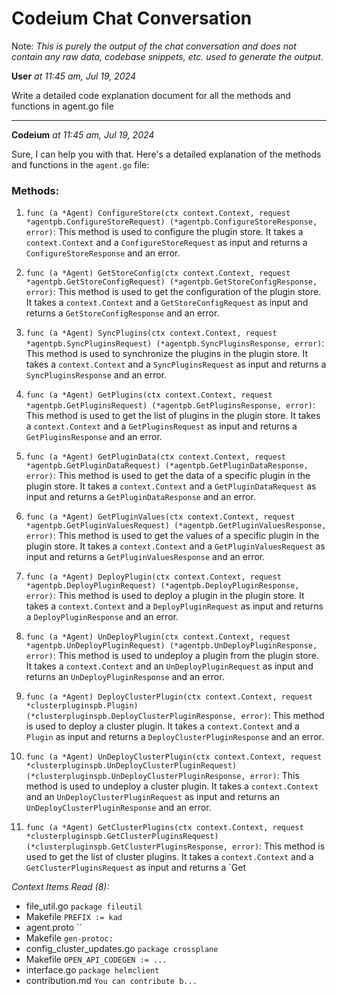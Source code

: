 # Codeium Chat Conversation

Note: _This is purely the output of the chat conversation and does not contain any raw data, codebase snippets, etc. used to generate the output._

**User** _at 11:45 am, Jul 19, 2024_

Write a detailed code explanation document for all the methods and functions in agent.go file

---

**Codeium** _at 11:45 am, Jul 19, 2024_

Sure, I can help you with that. Here's a detailed explanation of the methods and functions in the `agent.go` file:

### Methods:

1. `func (a *Agent) ConfigureStore(ctx context.Context, request *agentpb.ConfigureStoreRequest) (*agentpb.ConfigureStoreResponse, error)`: This method is used to configure the plugin store. It takes a `context.Context` and a `ConfigureStoreRequest` as input and returns a `ConfigureStoreResponse` and an error.

2. `func (a *Agent) GetStoreConfig(ctx context.Context, request *agentpb.GetStoreConfigRequest) (*agentpb.GetStoreConfigResponse, error)`: This method is used to get the configuration of the plugin store. It takes a `context.Context` and a `GetStoreConfigRequest` as input and returns a `GetStoreConfigResponse` and an error.

3. `func (a *Agent) SyncPlugins(ctx context.Context, request *agentpb.SyncPluginsRequest) (*agentpb.SyncPluginsResponse, error)`: This method is used to synchronize the plugins in the plugin store. It takes a `context.Context` and a `SyncPluginsRequest` as input and returns a `SyncPluginsResponse` and an error.

4. `func (a *Agent) GetPlugins(ctx context.Context, request *agentpb.GetPluginsRequest) (*agentpb.GetPluginsResponse, error)`: This method is used to get the list of plugins in the plugin store. It takes a `context.Context` and a `GetPluginsRequest` as input and returns a `GetPluginsResponse` and an error.

5. `func (a *Agent) GetPluginData(ctx context.Context, request *agentpb.GetPluginDataRequest) (*agentpb.GetPluginDataResponse, error)`: This method is used to get the data of a specific plugin in the plugin store. It takes a `context.Context` and a `GetPluginDataRequest` as input and returns a `GetPluginDataResponse` and an error.

6. `func (a *Agent) GetPluginValues(ctx context.Context, request *agentpb.GetPluginValuesRequest) (*agentpb.GetPluginValuesResponse, error)`: This method is used to get the values of a specific plugin in the plugin store. It takes a `context.Context` and a `GetPluginValuesRequest` as input and returns a `GetPluginValuesResponse` and an error.

7. `func (a *Agent) DeployPlugin(ctx context.Context, request *agentpb.DeployPluginRequest) (*agentpb.DeployPluginResponse, error)`: This method is used to deploy a plugin in the plugin store. It takes a `context.Context` and a `DeployPluginRequest` as input and returns a `DeployPluginResponse` and an error.

8. `func (a *Agent) UnDeployPlugin(ctx context.Context, request *agentpb.UnDeployPluginRequest) (*agentpb.UnDeployPluginResponse, error)`: This method is used to undeploy a plugin from the plugin store. It takes a `context.Context` and an `UnDeployPluginRequest` as input and returns an `UnDeployPluginResponse` and an error.

9. `func (a *Agent) DeployClusterPlugin(ctx context.Context, request *clusterpluginspb.Plugin) (*clusterpluginspb.DeployClusterPluginResponse, error)`: This method is used to deploy a cluster plugin. It takes a `context.Context` and a `Plugin` as input and returns a `DeployClusterPluginResponse` and an error.

10. `func (a *Agent) UnDeployClusterPlugin(ctx context.Context, request *clusterpluginspb.UnDeployClusterPluginRequest) (*clusterpluginspb.UnDeployClusterPluginResponse, error)`: This method is used to undeploy a cluster plugin. It takes a `context.Context` and an `UnDeployClusterPluginRequest` as input and returns an `UnDeployClusterPluginResponse` and an error.

11. `func (a *Agent) GetClusterPlugins(ctx context.Context, request *clusterpluginspb.GetClusterPluginsRequest) (*clusterpluginspb.GetClusterPluginsResponse, error)`: This method is used to get the list of cluster plugins. It takes a `context.Context` and a `GetClusterPluginsRequest` as input and returns a `Get

_Context Items Read (8):_

- file_util.go `package fileutil`
- Makefile `PREFIX := kad`
- agent.proto ``
- Makefile `gen-protoc:`
- config_cluster_updates.go `package crossplane`
- Makefile `OPEN_API_CODEGEN := ...`
- interface.go `package helmclient`
- contribution.md `You can contribute b...`
